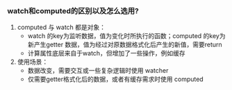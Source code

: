 ### watch和computed的区别以及怎么选用?

1. computed 与 watch 都是对象：
   - watch 的key为监听数据，值为变化时所执行的函数；computed 的key为新产生getter 数据，值为经过对原数据格式化后产生的新值，需要return
   - 计算属性底层来自于watch，但增加了一些操作，例如缓存
2. 使用场景：
   - 数据改变，需要交互或一些复杂逻辑时使用 watcher
   - 仅需要getter格式化后的数据，或者有缓存需求时使用 computed
